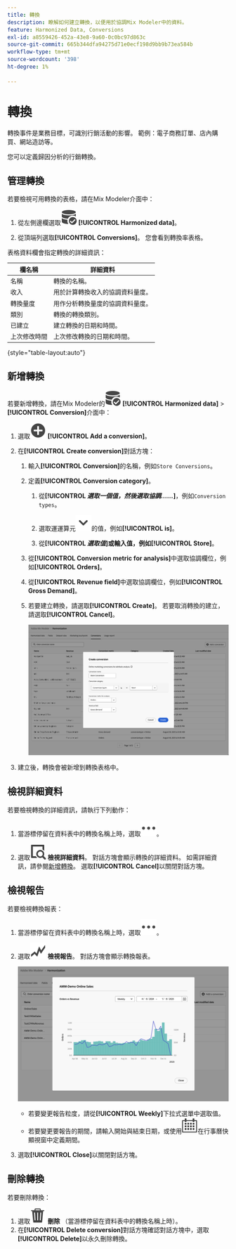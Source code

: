 ```yaml
---
title: 轉換
description: 瞭解如何建立轉換，以便用於協調Mix Modeler中的資料。
feature: Harmonized Data, Conversions
exl-id: a8559426-452a-43e8-9a60-0c0bc97d863c
source-git-commit: 665b344dfa94275d71e0ecf198d9bb9b73ea584b
workflow-type: tm+mt
source-wordcount: '398'
ht-degree: 1%

---
```


# 轉換

轉換事件是業務目標，可識別行銷活動的影響。 範例：電子商務訂單、店內購買、網站造訪等。

您可以定義歸因分析的行銷轉換。

## 管理轉換

若要檢視可用轉換的表格，請在Mix Modeler介面中：

1. 從左側邊欄選取![資料搜尋](/help/assets/icons/DataCheck.svg) **[!UICONTROL Harmonized data]**。

1. 從頂端列選取&#x200B;**[!UICONTROL Conversions]**。 您會看到轉換率表格。

表格資料欄會指定轉換的詳細資訊：

| 欄名稱 | 詳細資料 |
| --- | ---|
| 名稱 | 轉換的名稱。 |
| 收入 | 用於計算轉換收入的協調資料量度。 |
| 轉換量度 | 用作分析轉換量度的協調資料量度。 |
| 類別 | 轉換的轉換類別。 |
| 已建立 | 建立轉換的日期和時間。 |
| 上次修改時間 | 上次修改轉換的日期和時間。 |

{style="table-layout:auto"}

## 新增轉換

若要新增轉換，請在Mix Modeler的![DataSearch](/help/assets/icons/DataCheck.svg) **[!UICONTROL Harmonized data]** > **[!UICONTROL Conversion]**&#x200B;介面中：

1. 選取![新增](/help/assets/icons/AddCircle.svg) **[!UICONTROL Add a conversion]**。

1. 在&#x200B;**[!UICONTROL Create conversion]**&#x200B;對話方塊：

   1. 輸入&#x200B;**[!UICONTROL Conversion]**&#x200B;的名稱，例如`Store Conversions`。

   1. 定義&#x200B;**[!UICONTROL Conversion category]**。

      1. 從&#x200B;**[!UICONTROL *選取一個值，然後選取協調……*]**，例如`Conversion types`。

      1. 選取運運算元![V](/help/assets/icons/ChevronDown.svg)的值，例如&#x200B;**[!UICONTROL is]**。

      1. 從&#x200B;**[!UICONTROL *選取值&#x200B;*]**或輸入值，例如&#x200B;**[!UICONTROL Store]**。

   1. 從&#x200B;**[!UICONTROL Conversion metric for analysis]**&#x200B;中選取協調欄位，例如&#x200B;**[!UICONTROL Orders]**。

   1. 從&#x200B;**[!UICONTROL Revenue field]**&#x200B;中選取協調欄位，例如&#x200B;**[!UICONTROL Gross Demand]**。

   1. 若要建立轉換，請選取&#x200B;**[!UICONTROL Create]**。 若要取消轉換的建立，請選取&#x200B;**[!UICONTROL Cancel]**。

      ![替代文字](/help/assets/create-conversion.png)

1. 建立後，轉換會被新增到轉換表格中。


## 檢視詳細資料

若要檢視轉換的詳細資訊，請執行下列動作：

1. 當游標停留在資料表中的轉換名稱上時，選取![更多](/help/assets/icons/More.svg)。

1. 選取![檢視](/help/assets/icons/ViewDetail.svg) **檢視詳細資料**。 對話方塊會顯示轉換的詳細資料。 如需詳細資訊，請參閱[新增轉換](#add-a-conversion)。 選取&#x200B;**[!UICONTROL Cancel]**&#x200B;以關閉對話方塊。

## 檢視報告

若要檢視轉換報表：

1. 當游標停留在資料表中的轉換名稱上時，選取![更多](/help/assets/icons/More.svg)。

1. 選取![GraphTrend](/help/assets/icons/GraphTrend.svg) **檢視報告**。 對話方塊會顯示轉換報表。

   ![轉換檢視報告](../assets/conversion-view-report.png)

   * 若要變更報告粒度，請從&#x200B;**[!UICONTROL Weekly]**&#x200B;下拉式選單中選取值。
   * 若要變更要報告的期間，請輸入開始與結束日期，或使用![行事曆](/help/assets/icons/Calendar.svg)在行事曆快顯視窗中定義期間。

1. 選取&#x200B;**[!UICONTROL Close]**&#x200B;以關閉對話方塊。

## 刪除轉換

若要刪除轉換：

1. 選取![刪除](/help/assets/icons/Delete.svg) **刪除** （當游標停留在資料表中的轉換名稱上時）。
1. 在&#x200B;**[!UICONTROL Delete conversion]**&#x200B;對話方塊確認對話方塊中，選取&#x200B;**[!UICONTROL Delete]**&#x200B;以永久刪除轉換。
